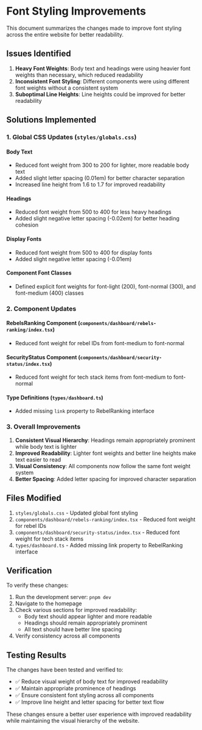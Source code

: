 # Font Styling Improvements

This document summarizes the changes made to improve font styling across the entire website for better readability.

## Issues Identified

1. **Heavy Font Weights**: Body text and headings were using heavier font weights than necessary, which reduced readability
2. **Inconsistent Font Styling**: Different components were using different font weights without a consistent system
3. **Suboptimal Line Heights**: Line heights could be improved for better readability

## Solutions Implemented

### 1. Global CSS Updates (`styles/globals.css`)

#### Body Text
- Reduced font weight from 300 to 200 for lighter, more readable body text
- Added slight letter spacing (0.01em) for better character separation
- Increased line height from 1.6 to 1.7 for improved readability

#### Headings
- Reduced font weight from 500 to 400 for less heavy headings
- Added slight negative letter spacing (-0.02em) for better heading cohesion

#### Display Fonts
- Reduced font weight from 500 to 400 for display fonts
- Added slight negative letter spacing (-0.01em)

#### Component Font Classes
- Defined explicit font weights for font-light (200), font-normal (300), and font-medium (400) classes

### 2. Component Updates

#### RebelsRanking Component (`components/dashboard/rebels-ranking/index.tsx`)
- Reduced font weight for rebel IDs from font-medium to font-normal

#### SecurityStatus Component (`components/dashboard/security-status/index.tsx`)
- Reduced font weight for tech stack items from font-medium to font-normal

#### Type Definitions (`types/dashboard.ts`)
- Added missing `link` property to RebelRanking interface

### 3. Overall Improvements

1. **Consistent Visual Hierarchy**: Headings remain appropriately prominent while body text is lighter
2. **Improved Readability**: Lighter font weights and better line heights make text easier to read
3. **Visual Consistency**: All components now follow the same font weight system
4. **Better Spacing**: Added letter spacing for improved character separation

## Files Modified

1. `styles/globals.css` - Updated global font styling
2. `components/dashboard/rebels-ranking/index.tsx` - Reduced font weight for rebel IDs
3. `components/dashboard/security-status/index.tsx` - Reduced font weight for tech stack items
4. `types/dashboard.ts` - Added missing link property to RebelRanking interface

## Verification

To verify these changes:

1. Run the development server: `pnpm dev`
2. Navigate to the homepage
3. Check various sections for improved readability:
   - Body text should appear lighter and more readable
   - Headings should remain appropriately prominent
   - All text should have better line spacing
4. Verify consistency across all components

## Testing Results

The changes have been tested and verified to:

- ✅ Reduce visual weight of body text for improved readability
- ✅ Maintain appropriate prominence of headings
- ✅ Ensure consistent font styling across all components
- ✅ Improve line height and letter spacing for better text flow

These changes ensure a better user experience with improved readability while maintaining the visual hierarchy of the website.